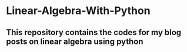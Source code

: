 # Linear-Algebra-With-Python
## This repository contains the codes for my blog posts on linear algebra using python
